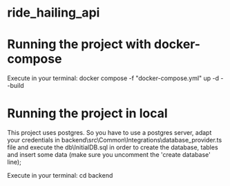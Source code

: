 # ride_hailing_api

# Running the project with docker-compose

Execute in your terminal:
docker compose -f "docker-compose.yml" up -d --build

# Running the project in local

This project uses postgres. So you have to use a postgres server, adapt your credentials in backend\src\Common\Integrations\database_provider.ts file and execute the db\InitialDB.sql in order to create the database, tables and insert some data (make sure you uncomment the 'create database' line);

Execute in your terminal:
cd backend

